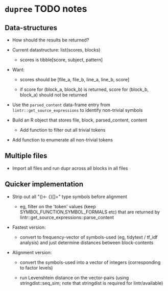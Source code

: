 # `dupree` TODO notes


## Data-structures

- How should the results be returned?

- Current datastructure: list(scores, blocks)

    - scores is tibble[score, subject, pattern]

- Want:

    - scores should be [file_a, file_b, line_a, line_b, score]
    
    - if score for (block_a, block_b) is returned, score for (block_b, block_a)
    should not be returned

- Use the `parsed_content` data-frame entry from
  `lintr::get_source_expressions` to identify non-trivial symbols

- Build an R object that stores file, block, parsed_content, content

    - Add function to filter out all trivial tokens
    
- Add function to enumerate all non-trivial tokens

## Multiple files

- Import all files and run dupr across all blocks in all files


## Quicker implementation

- Strip out all "()<- {}[]=" type symbols before alignment

    - eg, filter on the 'token' values (keep SYMBOL,FUNCTION,SYMBOL_FORMALS
    etc) that are returned by lintr::get_source_expressions::parse_content

- Fastest version:

    - convert to frequency-vector of symbols-used (eg, tidytext / tf_idf
    analysis) and just determine distances between block-contents

- Alignment version:

    - convert the symbols-used into a vector of integers (corresponding to
    factor levels)
    
    - run Levenshtein distance on the vector-pairs (using stringdist::seq_sim;
    note that stringdist is required for lintr/available)
